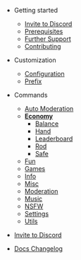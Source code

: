 - Getting started

  - [Invite to Discord](/invite.md)
  - [Prerequisites](/prerequisites.md)
  - [Further Support](/support.md)
  - [Contributing](/contributing.md)

- Customization

  - [Configuration](/customization/configuration.md)
  - [Prefix](/customization/prefix.md)

- Commands
  - [Auto Moderation](/commands/automod/)
  - [**Economy**](/commands/economy/)
    - [Balance](/commands/economy/balance.md)
    - [Hand](/commands/economy/hand.md)
    - [Leaderboard](/commands/economy/leaderboard.md)
    - [Rod](/commands/economy/rod.md)
    - [Safe](/commands/economy/safe.md)
  - [Fun](/commands/fun/)
  - [Games](/commands/games/)
  - [Info](/commands/info/)
  - [Misc](/commands/misc/)
  - [Moderation](/commands/moderation/)
  - [Music](/commands/music/)
  - [NSFW](/commands/nsfw/)
  - [Settings](/commands/settings/)
  - [Utils](/commands/utils/)

- [Invite to Discord](invite.md)
- [Docs Changelog](changelog.md)